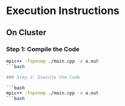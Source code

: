# Execution Instructions

## On Cluster

### Step 1: Compile the Code
```bash
mpic++ -fopenmp ./main.cpp -o a.out
```bash

### Step 2: Execute the Code

```bash
mpic++ -fopenmp ./main.cpp -o a.out
```bash

